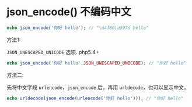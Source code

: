 # json_encode() 不编码中文

```php
echo json_encode('你好 hello'); // "\u4f60\u597d hello"
```

方法1:

`JSON_UNESCAPED_UNICODE` 选项.  php5.4+

```php
echo json_encode('你好 hello',JSON_UNESCAPED_UNICODE); // "你好 hello"

```

方法二:

先将中文字段 `urlencode`，`json_encode` 后，再用 `urldecode`，也可以显示中文。

```php
echo urldecode(json_encode(urlencode('你好 hello'))); // "你好 hello"
```

